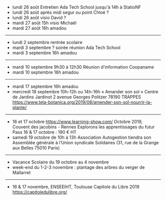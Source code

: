 - lundi 26 août Entretien Ada Tech School jusqu'à 14h à StatioNF
- lundi 26 août après midi segur ou point Chloé ?
- lundi 26 août visio David ?
- mardi 27 août 15h visio Michaël
- mardi 27 août 16h amadou
---
- lundi 2 septembre rentrée scolaire
- mardi 3 septembre ? soirée réunion Ada Tech School
- mardi 3 septembre 16h amadou
---
- mardi 10 septembre 9h30 à 12h30 Réunion d'information Coopaname
- mardi 10 septembre 16h amadou
---
- mardi 17 septembre 16h amadou
- mercredi 18 septembre 10h-12h ou 14h-16h « Amander son sol »  Centre de Jardins Jardinot 2 avenue Georges Politzer 78190 TRAPPES https://www.tela-botanica.org/2019/08/amender-son-sol-nourrir-la-plante/
---
- 16 et 17 octobre https://www.learning-show.com/ Octobre 2019, Couvent des jacobins - Rennes   Explorons les apprentissages du futur  Pass 16 & 17 octobre : 190 € HT
- samedi 19 octobre de 10h à 13h Association Autogestion tiendra son Assemblée générale à l’Union syndicale Solidaires (31, rue de la Grange aux Belles 75010 Paris) 
---
- Vacance Scolaire du 19 octobre au 4 novembre
- week-end du 1-2-3 novembre : plantage des arbres du verger de Mallarret
---
- 16 & 17 novembre, ENSEEIHT, Toulouse Capitole du Libre 2019 https://capitoledulibre.org/


